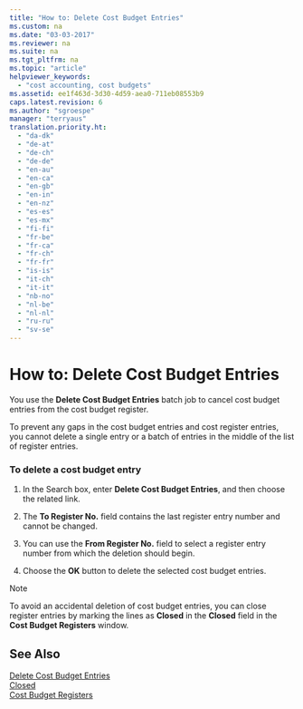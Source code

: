 ```yaml
---
title: "How to: Delete Cost Budget Entries"
ms.custom: na
ms.date: "03-03-2017"
ms.reviewer: na
ms.suite: na
ms.tgt_pltfrm: na
ms.topic: "article"
helpviewer_keywords: 
  - "cost accounting, cost budgets"
ms.assetid: ee1f463d-3d30-4d59-aea0-711eb08553b9
caps.latest.revision: 6
ms.author: "sgroespe"
manager: "terryaus"
translation.priority.ht: 
  - "da-dk"
  - "de-at"
  - "de-ch"
  - "de-de"
  - "en-au"
  - "en-ca"
  - "en-gb"
  - "en-in"
  - "en-nz"
  - "es-es"
  - "es-mx"
  - "fi-fi"
  - "fr-be"
  - "fr-ca"
  - "fr-ch"
  - "fr-fr"
  - "is-is"
  - "it-ch"
  - "it-it"
  - "nb-no"
  - "nl-be"
  - "nl-nl"
  - "ru-ru"
  - "sv-se"
---
```

# How to: Delete Cost Budget Entries
You use the **Delete Cost Budget Entries** batch job to cancel cost budget entries from the cost budget register.  
  
 To prevent any gaps in the cost budget entries and cost register entries, you cannot delete a single entry or a batch of entries in the middle of the list of register entries.  
  
### To delete a cost budget entry  
  
1.  In the Search box, enter **Delete Cost Budget Entries**, and then choose the related link.  
  
2.  The **To Register No.** field contains the last register entry number and cannot be changed.  
  
3.  You can use the **From Register No.** field to select a register entry number from which the deletion should begin.  
  
4.  Choose the **OK** button to delete the selected cost budget entries.  
  
> [!NOTE]  
>  To avoid an accidental deletion of cost budget entries, you can close register entries by marking the lines as **Closed** in the **Closed** field in the **Cost Budget Registers** window.  
  
## See Also  
 [Delete Cost Budget Entries](../Topic/\($%20B_1139%20Delete%20Cost%20Budget%20Entries%20$\).md)   
 [Closed](assetId:///6cd90658-93eb-4f5c-974d-9c85274371af)   
 [Cost Budget Registers](assetId:///95124833-95f3-46d9-a5e6-5f4c0017b69a)